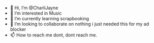 - 👋 Hi, I’m @CharliJayne
- 👀 I’m interested in Music
- 🌱 I’m currently learning scrapbooking
- 💞️ I’m looking to collaborate on nothing i just needed this for my ad blocker
- 📫 How to reach me dont, dont reach me.

<!---
CharliJayne/CharliJayne is a ✨ special ✨ repository because its `README.md` (this file) appears on your GitHub profile.
You can click the Preview link to take a look at your changes.
--->
